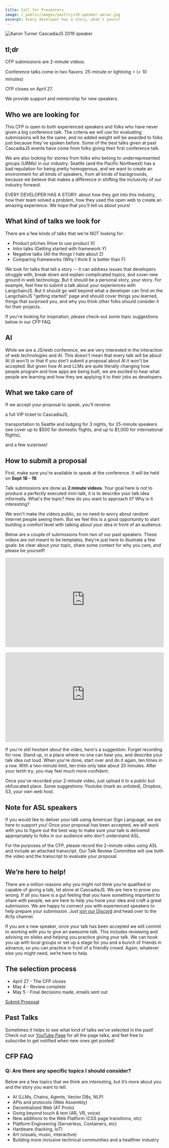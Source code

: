 ```yaml
---
title: Call for Presenters
image: /_public/images/past/cjs19-speaker-aaron.jpg
excerpt: Every developer has a story, what's yours?
---
```


![Aaron Turner CascadiaJS 2019 speaker](/_public/images/past/cjs19-speaker-aaron.jpg)

## tl;dr

<i class="fas fa-inbox-in"></i> CFP submissions are 2-minute videos.

<i class="fas fa-clock"></i> Conference talks come in two flavors: 25-minute or lightning ⚡️ (< 10 minutes)

<i class="fas fa-calendar-alt"></i> CFP closes on <span class="highlight warning">April 27</span>.

<i class="fas fa-hand-heart"></i> We provide support and mentorship for new speakers.

## Who we are looking for

This CFP is open to both experienced speakers and folks who have never given a big conference talk. The criteria we will use for evaluating submissions will be the same, and no added weight will be awarded to folks just because they've spoken before. Some of the best talks given at past CascadiaJS events have come from folks giving their first conference talk.

We are also looking for stories from folks who belong to underrepresented groups (URMs) in our industry. Seattle (and the Pacific Northwest) has a bad reputation for being pretty homogenous, and we want to create an environment for all kinds of speakers, from all kinds of backgrounds, because we believe that makes a difference in shifting the inclusivity of our industry forward.

EVERY DEVELOPER HAS A STORY: about how they got into this industry, how their team solved a problem, how they used the open web to create an amazing experience. We hope that you’ll tell us about yours!

## What kind of talks we look for

There are a few kinds of talks that we're NOT looking for:

- Product pitches (How to use product X)
- Intro talks (Getting started with framework Y)
- Negative talks (All the things I hate about Z)
- Comparing frameworks (Why I think E is better than F)

We look for talks that tell a story -- it can address issues that developers struggle with, break down and explain complicated topics, and cover new ground in web technology. But it should be a personal story, _your_ story. For example, feel free to submit a talk about your experiences with LangchainJS. But it should go well beyond what a developer can find on the LangchainJS "getting started" page and should cover things you learned, things that surprised you, and why you think other folks should consider it for their projects.

If you're looking for inspiration, please check-out some topic suggestions below in our CFP FAQ.

## AI

While we are a JS/web conference, we are very interested in the interaction of web technologies and AI. This doesn't mean that every talk will be about AI (it won't) or that if you don't submit a proposal about AI it won't be accepted. But given how AI and LLMs are quite literally changing how people program and how apps are being built, we are excited to hear what people are learning and how they are applying it to their jobs as developers.

## What we take care of

If we accept your proposal to speak, you'll receive:

<i class="fas fa-ticket-alt"></i> a full VIP ticket to CascadiaJS,

<i class="fas fa-globe"></i> transportation to Seattle and lodging for 3 nights, for 25-minute speakers (we cover up to $500 for domestic flights, and up to $1,000 for international flights), 

<i class="fas fa-gifts"></i> and a few surprises!

## How to submit a proposal

First, make sure you're available to speak at the conference. It will be held on **Sept 18 - 19**.

Talk submissions are done as **2 minute videos**. Your goal here is not to produce a perfectly executed mini-talk, it is to describe your talk idea informally. What's the topic? How do you want to approach it? Why is it interesting?

We won't make the videos public, so no need to worry about random Internet people seeing them. But we feel this is a good opportunity to start building a comfort level with talking about your idea in front of an audience.

Below are a couple of submissions from two of our past speakers. These videos are _not_ meant to be templates, they're just here to illustrate a few goals: be clear about your topic, share some context for why you care, and please be yourself!

<div style="position: relative; padding-top: 56.25%;margin-bottom:16px">
  <iframe
    src="https://customer-err733fa36e0jnfx.cloudflarestream.com/114c53916ec3a5f8e3f12786dc8dbba3/iframe?poster=https%3A%2F%2Fcustomer-err733fa36e0jnfx.cloudflarestream.com%2F114c53916ec3a5f8e3f12786dc8dbba3%2Fthumbnails%2Fthumbnail.jpg%3Ftime%3D%26height%3D600"
    style="border: none; position: absolute; top: 0; left: 0; height: 100%; width: 100%;"
    allow="accelerometer; gyroscope; autoplay; encrypted-media; picture-in-picture;"
    allowfullscreen="true"
  ></iframe>
</div>

<div style="position: relative; padding-top: 56.25%;margin-bottom:16px">
  <iframe
    src="https://customer-err733fa36e0jnfx.cloudflarestream.com/056c2aa2b96a40efb1b479aa510b9736/iframe?poster=https%3A%2F%2Fcustomer-err733fa36e0jnfx.cloudflarestream.com%2F056c2aa2b96a40efb1b479aa510b9736%2Fthumbnails%2Fthumbnail.jpg%3Ftime%3D%26height%3D600"
    style="border: none; position: absolute; top: 0; left: 0; height: 100%; width: 100%;"
    allow="accelerometer; gyroscope; autoplay; encrypted-media; picture-in-picture;"
    allowfullscreen="true"
  ></iframe>
</div>

If you're still hesitant about the video, here's a suggestion. Forget recording for now. Stand up, in a place where no one can hear you, and describe your talk idea out loud. When you're done, start over and do it again, ten times in a row. With a two-minute limit, ten tries only take about 20 minutes. After your tenth try, you may feel much more confident.

Once you’ve recorded your 2-minute video, just upload it to a public but obfuscated place. Some suggestions: Youtube (mark as unlisted), Dropbox, S3, your own web host.

## Note for ASL speakers

If you would like to deliver your talk using American Sign Language, we are here to support you! Once your proposal has been accepted, we will work with you to figure out the best way to make sure your talk is delivered appropriately to folks in our audience who don't understand ASL.

For the purposes of the CFP, please record the 2-minute video using ASL and include an attached transcript. Our Talk Review Committee will use both the video and the transcript to evaluate your proposal.

## We’re here to help!

There are a million reasons why you might not think you’re qualified or capable of giving a talk, let alone at CascadiaJS. We are here to prove you wrong. If all you have is a gut feeling that you have something important to share with people, we are here to help you hone your idea and craft a great submission. We are happy to connect you with experienced speakers to help prepare your submission. Just [join our Discord](https://discord.gg/kkYR86GM29) and head over to the #cfp channel.

If you are a new speaker, once your talk has been accepted we will commit to working with you to give an awesome talk. This includes reviewing and advising on slides and helping you practice giving your talk. We can hook you up with local groups or set up a stage for you and a bunch of friends in advance, so you can practice in front of a friendly crowd. Again, whatever else you might need, we’re here to help.

## The selection process

- April 27 - The CFP closes
- May 4 - Review complete
- May 5 - Final decisions made, emails sent out

<div class="cta"><a target="_blank" href="https://airtable.com/app4aehCXEydAuxKX/shrmsz59oMh0VscDv">Submit Proposal</a></div>

## Past Talks

Sometimes it helps to see what kind of talks we've selected in the past! Check out our <a target="_blank" href="https://www.youtube.com/@cascadiajs/playlists">YouTube Page</a> for all the page talks, and feel free to subscribe to get notified when new ones get posted!

## CFP FAQ

### Q: Are there any specific topics I should consider?

Below are a few topics that we think are interesting, but it’s more about you and the story you want to tell.

- AI (LLMs, Chains, Agents, Vector DBs, NLP)
- APIs and protocols (Web Assembly)
- Decentralized Web (AT Proto)
- Going beyond touch & text (AR, VR, voice)
- New additions to the Web Platform (CSS page transitions, etc)
- Platform Engineering (Serverless, Containers, etc)
- Hardware (hacking, IoT)
- Art (visuals, music, interactive)
- Building more inclusive technical communities and a healthier industry
